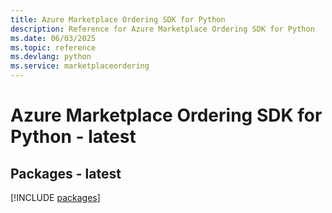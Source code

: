 ```yaml
---
title: Azure Marketplace Ordering SDK for Python
description: Reference for Azure Marketplace Ordering SDK for Python
ms.date: 06/03/2025
ms.topic: reference
ms.devlang: python
ms.service: marketplaceordering
---
```

# Azure Marketplace Ordering SDK for Python - latest
## Packages - latest
[!INCLUDE [packages](marketplace-ordering-index.md)]